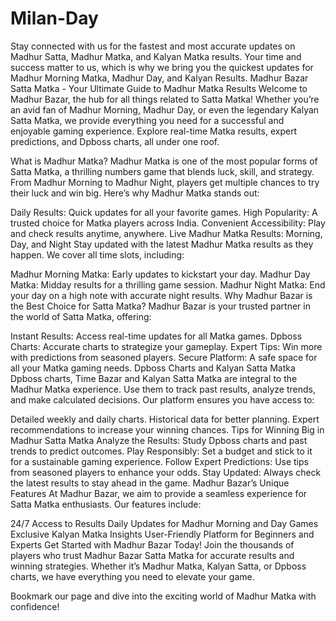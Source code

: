 # Milan-Day
Stay connected with us for the fastest and most accurate updates on Madhur Satta, Madhur Matka, and Kalyan Matka results. Your time and success matter to us, which is why we bring you the quickest updates for Madhur Morning Matka, Madhur Day, and Kalyan Results.
Madhur Bazar Satta Matka - Your Ultimate Guide to Madhur Matka Results
Welcome to Madhur Bazar, the hub for all things related to Satta Matka! Whether you’re an avid fan of Madhur Morning, Madhur Day, or even the legendary Kalyan Satta Matka, we provide everything you need for a successful and enjoyable gaming experience. Explore real-time Matka results, expert predictions, and Dpboss charts, all under one roof.

What is Madhur Matka?
Madhur Matka is one of the most popular forms of Satta Matka, a thrilling numbers game that blends luck, skill, and strategy. From Madhur Morning to Madhur Night, players get multiple chances to try their luck and win big. Here’s why Madhur Matka stands out:

Daily Results: Quick updates for all your favorite games.
High Popularity: A trusted choice for Matka players across India.
Convenient Accessibility: Play and check results anytime, anywhere.
Live Madhur Matka Results: Morning, Day, and Night
Stay updated with the latest Madhur Matka results as they happen. We cover all time slots, including:

Madhur Morning Matka: Early updates to kickstart your day.
Madhur Day Matka: Midday results for a thrilling game session.
Madhur Night Matka: End your day on a high note with accurate night results.
Why Madhur Bazar is the Best Choice for Satta Matka?
Madhur Bazar is your trusted partner in the world of Satta Matka, offering:

Instant Results: Access real-time updates for all Matka games.
Dpboss Charts: Accurate charts to strategize your gameplay.
Expert Tips: Win more with predictions from seasoned players.
Secure Platform: A safe space for all your Matka gaming needs.
Dpboss Charts and Kalyan Satta Matka
Dpboss charts, <a hrf="https://jagdambasattamatka.com/">Time Bazar</a> and Kalyan Satta Matka are integral to the Madhur Matka experience. Use them to track past results, analyze trends, and make calculated decisions. Our platform ensures you have access to:

Detailed weekly and daily charts.
Historical data for better planning.
Expert recommendations to increase your winning chances.
Tips for Winning Big in Madhur Satta Matka
Analyze the Results: Study Dpboss charts and past trends to predict outcomes.
Play Responsibly: Set a budget and stick to it for a sustainable gaming experience.
Follow Expert Predictions: Use tips from seasoned players to enhance your odds.
Stay Updated: Always check the latest results to stay ahead in the game.
Madhur Bazar’s Unique Features
At Madhur Bazar, we aim to provide a seamless experience for Satta Matka enthusiasts. Our features include:

24/7 Access to Results
Daily Updates for Madhur Morning and Day Games
Exclusive Kalyan Matka Insights
User-Friendly Platform for Beginners and Experts
Get Started with Madhur Bazar Today!
Join the thousands of players who trust Madhur Bazar Satta Matka for accurate results and winning strategies. Whether it’s Madhur Matka, Kalyan Satta, or Dpboss charts, we have everything you need to elevate your game.

Bookmark our page and dive into the exciting world of Madhur Matka with confidence!




